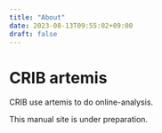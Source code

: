 ```yaml
---
title: "About"
date: 2023-08-13T09:55:02+09:00
draft: false
---
```


# CRIB artemis

CRIB use artemis to do online-analysis.

This manual site is under preparation.
